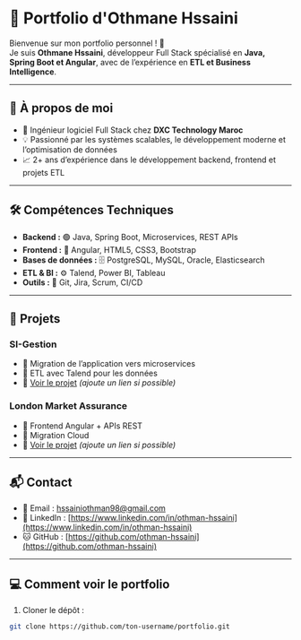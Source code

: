 # 🌟 Portfolio d'Othmane Hssaini

Bienvenue sur mon portfolio personnel ! 🚀  
Je suis **Othmane Hssaini**, développeur Full Stack spécialisé en **Java, Spring Boot et Angular**, avec de l’expérience en **ETL et Business Intelligence**.

---

## 👤 À propos de moi
- 💼 Ingénieur logiciel Full Stack chez **DXC Technology Maroc**  
- 💡 Passionné par les systèmes scalables, le développement moderne et l’optimisation de données  
- 📈 2+ ans d’expérience dans le développement backend, frontend et projets ETL

---

## 🛠️ Compétences Techniques
- **Backend :** 🟢 Java, Spring Boot, Microservices, REST APIs  
- **Frontend :** 🔵 Angular, HTML5, CSS3, Bootstrap  
- **Bases de données :** 🗄️ PostgreSQL, MySQL, Oracle, Elasticsearch  
- **ETL & BI :** ⚙️ Talend, Power BI, Tableau  
- **Outils :** 🔧 Git, Jira, Scrum, CI/CD

---

## 📂 Projets
### SI-Gestion
- 🔹 Migration de l’application vers microservices  
- 🔹 ETL avec Talend pour les données  
- 🔗 [Voir le projet](#) *(ajoute un lien si possible)*

### London Market Assurance
- 🔹 Frontend Angular + APIs REST  
- 🔹 Migration Cloud  
- 🔗 [Voir le projet](#) *(ajoute un lien si possible)*

---

## 📬 Contact
- 📧 Email : [hssainiothman98@gmail.com](mailto:hssainiothman98@gmail.com)  
- 🔗 LinkedIn : [https://www.linkedin.com/in/othman-hssaini](https://www.linkedin.com/in/othman-hssaini)  
- 🐱 GitHub : [https://github.com/othman-hssaini](https://github.com/othman-hssaini)

---

## 💻 Comment voir le portfolio
1. Cloner le dépôt :  
```bash
git clone https://github.com/ton-username/portfolio.git

